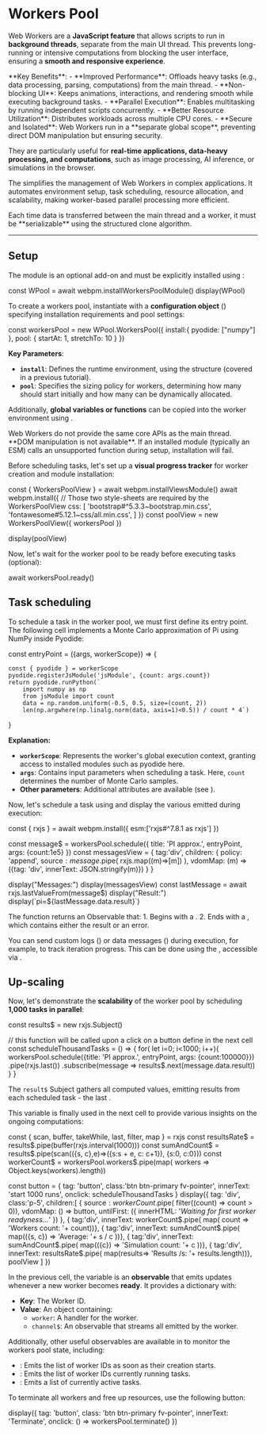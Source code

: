 # Workers Pool

Web Workers are a **JavaScript feature** that allows scripts to run in **background threads**, separate from the
main UI thread. This prevents long-running or intensive computations from blocking the user interface, 
ensuring a **smooth and responsive experience**.  

<note level="hint" expandable="true" title="Benefits">
**Key Benefits**:  
- **Improved Performance**: Offloads heavy tasks (e.g., data processing, parsing, computations) from the main thread.  
- **Non-blocking UI**: Keeps animations, interactions, and rendering smooth while executing background tasks.  
- **Parallel Execution**: Enables multitasking by running independent scripts concurrently.  
- **Better Resource Utilization**: Distributes workloads across multiple CPU cores.  
- **Secure and Isolated**: Web Workers run in a **separate global scope**, preventing direct DOM manipulation but
  ensuring security.  

They are particularly useful for **real-time applications, data-heavy processing, and computations**, 
such as image processing, AI inference, or simulations in the browser.

</note>

The <api-link target="WorkersPoolModule"></api-link> simplifies the management of Web Workers in complex applications. 
It automates environment setup, task scheduling, resource allocation, and scalability, making worker-based parallel 
processing more efficient.


<note level="warning" >
Each time data is transferred between the main thread and a worker, it must be **serializable** using the 
<ext-link target="structured-clone">structured clone algorithm</ext-link>.
</note>

---

## Setup

The module is an optional add-on and must be explicitly installed using 
<api-link target="installWorkersPoolModule"></api-link>:

<js-cell>
const WPool = await webpm.installWorkersPoolModule()
display(WPool)
</js-cell>

To create a workers pool, instantiate <api-link target="WorkersPool"></api-link> with a **configuration object**
 (<api-link target="WorkersPoolInput"></api-link>) specifying installation requirements and pool settings:

<js-cell>
const workersPool = new WPool.WorkersPool({
    install:{
        pyodide: ["numpy"]
    },
    pool: { startAt: 1, stretchTo: 10 }
})
</js-cell>

**Key Parameters**:
*  **`install`**: Defines the runtime environment, using the <api-link target="InstallInputs"></api-link> structure 
   (covered in a previous tutorial).
*  **`pool`**: Specifies the sizing policy for workers, determining how many should start initially and how many 
   can be dynamically allocated.

Additionally, **global variables or functions** can be copied into the worker environment using 
<api-link target='WorkersPoolInput.globals'></api-link>.

<note level="warning">
Web Workers do not provide the same core APIs as the main thread. **DOM manipulation is not available**.
If an installed module (typically an ESM) calls an unsupported function during setup, installation will fail. 
</note>

Before scheduling tasks, let's set up a **visual progress tracker** for worker creation and module installation:

<js-cell>
const { WorkersPoolView } = await webpm.installViewsModule()
await webpm.install({
    // Those two style-sheets are required by the WorkersPoolView
    css: [
        'bootstrap#^5.3.3~bootstrap.min.css',                
        'fontawesome#5.12.1~css/all.min.css',
    ]
})
const poolView = new WorkersPoolView({ workersPool })

display(poolView)
</js-cell>

Now, let's wait for the worker pool to be ready before executing tasks (optional):

<js-cell>
await workersPool.ready()
</js-cell>

## Task scheduling

To schedule a task in the worker pool, we must first define its entry point. 
The following cell implements a <ext-link target="pi-approx">Monte Carlo approximation of Pi</ext-link>
 using NumPy inside Pyodide:

<js-cell>
const entryPoint = ({args, workerScope}) => {

    const { pyodide } = workerScope
    pyodide.registerJsModule('jsModule', {count: args.count})
    return pyodide.runPython(`
        import numpy as np
        from jsModule import count
        data = np.random.uniform(-0.5, 0.5, size=(count, 2))
        len(np.argwhere(np.linalg.norm(data, axis=1)<0.5)) / count * 4`)
}
</js-cell>

**Explanation:**
*  **`workerScope`**: Represents the worker's global execution context, granting access to installed modules such as 
   pyodide here.
*  **`args`**: Contains input parameters when scheduling a task. Here, `count` determines the number of Monte Carlo 
   samples.
*  **Other parameters**: Additional attributes are available (see <api-link target="EntryPointArguments"></api-link>).

Now, let's schedule a task using <api-link target="WorkersPool.schedule"></api-link> and display the various
<api-link target="Message"></api-link> emitted during execution:

<js-cell>
const { rxjs } = await webpm.install({
    esm:['rxjs#^7.8.1 as rxjs']
})

const message$ = workersPool.schedule({
    title: 'PI approx.', 
    entryPoint, 
    args: {count:1e5}
})
const messagesView = {
    tag:'div',
    children: {
        policy: 'append',
        source$: message$.pipe( rxjs.map((m)=>[m]) ),
        vdomMap: (m) => ({tag: 'div', innerText: JSON.stringify(m)})
    }
}

display("Messages:")
display(messagesView)
const lastMessage = await rxjs.lastValueFrom(message$)
display("Result:")
display(`pi=${lastMessage.data.result}`)

</js-cell>

<note level="hint" title="**Custom Messages**" expandable="true">
The <api-link target="WorkersPool.schedule"></api-link> function returns an 
<ext-link target="Observable">Observable</ext-link> that: 
1.  Begins with a <api-link target="MessageStart"></api-link>. 
2.  Ends with a <api-link target="MessageExit"></api-link>, which contains either the result or an error.
   
You can send custom logs (<api-link target="MessageLog"></api-link>) or data messages 
(<api-link target="MessageData"></api-link>) during execution, for example, to track iteration progress.
This can be done using the <api-link target="WorkerContext"></api-link>,
accessible via <api-link target="EntryPointArguments.context"></api-link>.
</note>


## Up-scaling

Now, let's demonstrate the **scalability** of the worker pool by scheduling **1,000 tasks in parallel**:

<js-cell>
const results$ = new rxjs.Subject()

// this function will be called upon a click on a button define in the next cell
const scheduleThousandTasks = () => {
    for( let i=0; i<1000; i++){
        workersPool.schedule({title: 'PI approx.', entryPoint, args: {count:100000}})
            .pipe(rxjs.last())
            .subscribe(message => results$.next(message.data.result))
    }
}
</js-cell>

The `result$` <ext-link target="Subject">Subject</ext-link> gathers all computed values, emitting results from each 
scheduled task - the last <api-link target="MessageExit"></api-link>. 

This variable is finally used in the next cell to provide various insights on the ongoing computations:

<js-cell>
const { scan, buffer, takeWhile, last, filter, map }   = rxjs
const resultsRate$ = results$.pipe(buffer(rxjs.interval(1000)))
const sumAndCount$ = results$.pipe(scan(({s, c},e)=>({s:s + e, c: c+1}), {s:0, c:0}))    
const workerCount$ = workersPool.workers$.pipe(map( workers => Object.keys(workers).length))

const button = {
    tag: 'button', class:'btn btn-primary fv-pointer', innerText: 'start 1000 runs', 
    onclick: scheduleThousandTasks
}
display({
    tag: 'div', 
    class:'p-5',
    children:[
        {
            source$: workerCount$.pipe( filter((count) => count > 0)),
            vdomMap: () => button,
            untilFirst: ({ innerHTML: '<i>Waiting for first worker readyness...</i>' })
        },
        { tag:'div', innerText: workerCount$.pipe( map( count => 'Workers count: '+ count))},
        { tag:'div', innerText: sumAndCount$.pipe( map(({s, c}) => 'Average: '+ s / c ))},
        { tag:'div', innerText: sumAndCount$.pipe( map(({c}) => 'Simulation count: '+ c ))},
        { tag:'div', innerText: resultsRate$.pipe( map(results=> 'Results /s: '+ results.length))},
        poolView
    ]
})
</js-cell>

In the previous cell, the <api-link target='WorkersPool.workers$'></api-link> variable is an **observable** that 
emits updates whenever a new worker becomes **ready**. It provides a dictionary with:  

- **Key**: The Worker ID.  
- **Value**: An object containing:  
  - `worker`: A <api-link target="WWorkerTrait"></api-link> handler for the worker.  
  - `channel$`: An observable that streams all <api-link target="Message"></api-link> emitted by the worker.  

Additionally, other useful observables are available in <api-link target='WorkersPool'></api-link> to monitor the 
workers pool state, including:  

- <api-link target='WorkersPool.startedWorkers$'></api-link>: Emits the list of worker IDs as soon as their creation 
  starts.  
- <api-link target='WorkersPool.busyWorkers$'></api-link>: Emits the list of worker IDs currently running tasks.  
- <api-link target='WorkersPool.runningTasks$'></api-link>: Emits a list of currently active tasks.  

To terminate all workers and free up resources, use the following button:  

<js-cell>
display({
    tag: 'button', 
    class: 'btn btn-primary fv-pointer', 
    innerText: 'Terminate', 
    onclick: () => workersPool.terminate()
})
</js-cell>


